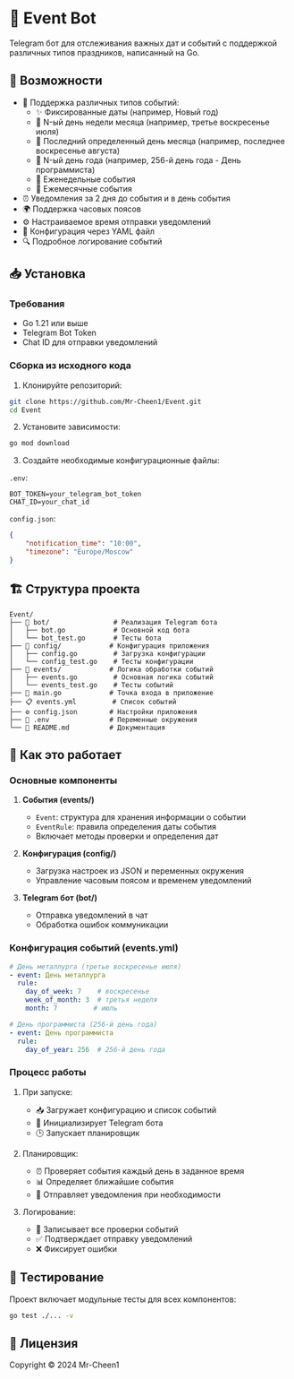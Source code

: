 # 📅 Event Bot

Telegram бот для отслеживания важных дат и событий с поддержкой различных типов праздников, написанный на Go.

## 🚀 Возможности

* 📆 Поддержка различных типов событий:
  * ✨ Фиксированные даты (например, Новый год)
  * 🔄 N-ый день недели месяца (например, третье воскресенье июля)
  * 📍 Последний определенный день месяца (например, последнее воскресенье августа)
  * 🔢 N-ый день года (например, 256-й день года - День программиста)
  * 📅 Еженедельные события
  * 📌 Ежемесячные события
* ⏰ Уведомления за 2 дня до события и в день события
* 🌍 Поддержка часовых поясов
* ⚙️ Настраиваемое время отправки уведомлений
* 📝 Конфигурация через YAML файл
* 🔍 Подробное логирование событий

## 📥 Установка

### Требования

* Go 1.21 или выше
* Telegram Bot Token
* Chat ID для отправки уведомлений

### Сборка из исходного кода

1. Клонируйте репозиторий:

```bash
git clone https://github.com/Mr-Cheen1/Event.git
cd Event
```

2. Установите зависимости:

```bash
go mod download
```

3. Создайте необходимые конфигурационные файлы:

`.env`:

```env
BOT_TOKEN=your_telegram_bot_token
CHAT_ID=your_chat_id
```

`config.json`:

```json
{
    "notification_time": "10:00",
    "timezone": "Europe/Moscow"
}
```

## 🏗️ Структура проекта

```
Event/
├── 📁 bot/                # Реализация Telegram бота
│   ├── bot.go            # Основной код бота
│   └── bot_test.go       # Тесты бота
├── 📁 config/            # Конфигурация приложения
│   ├── config.go         # Загрузка конфигурации
│   └── config_test.go    # Тесты конфигурации
├── 📁 events/            # Логика обработки событий
│   ├── events.go         # Основная логика событий
│   └── events_test.go    # Тесты событий
├── 📝 main.go            # Точка входа в приложение
├── 📋 events.yml         # Список событий
├── ⚙️ config.json        # Настройки приложения
├── 🔑 .env               # Переменные окружения
└── 📖 README.md          # Документация
```

## 🔧 Как это работает

### Основные компоненты

1. **События (events/)**

   * `Event`: структура для хранения информации о событии
   * `EventRule`: правила определения даты события
   * Включает методы проверки и определения дат
2. **Конфигурация (config/)**

   * Загрузка настроек из JSON и переменных окружения
   * Управление часовым поясом и временем уведомлений
3. **Telegram бот (bot/)**

   * Отправка уведомлений в чат
   * Обработка ошибок коммуникации

### Конфигурация событий (events.yml)

```yaml
# День металлурга (третье воскресенье июля)
- event: День металлурга
  rule:
    day_of_week: 7    # воскресенье
    week_of_month: 3  # третья неделя
    month: 7         # июль

# День программиста (256-й день года)
- event: День программиста
  rule:
    day_of_year: 256  # 256-й день года
```

### Процесс работы

1. При запуске:

   * 📥 Загружает конфигурацию и список событий
   * 🤖 Инициализирует Telegram бота
   * 🕒 Запускает планировщик
2. Планировщик:

   * ⏰ Проверяет события каждый день в заданное время
   * 📊 Определяет ближайшие события
   * 📨 Отправляет уведомления при необходимости
3. Логирование:

   * 📝 Записывает все проверки событий
   * ✅ Подтверждает отправку уведомлений
   * ❌ Фиксирует ошибки

## 🧪 Тестирование

Проект включает модульные тесты для всех компонентов:

```bash
go test ./... -v
```

## 📝 Лицензия

Copyright © 2024 Mr-Cheen1
